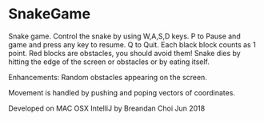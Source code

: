 # SnakeGame

Snake game. Control the snake by using W,A,S,D keys. P to Pause and game and press any key 
to resume. Q to Quit.
Each black block counts as 1 point. Red blocks are obstacles, you should avoid them!
Snake dies by hitting the edge of the screen or obstacles or by eating itself.

Enhancements: Random obstacles appearing on the screen.

Movement is handled by pushing and poping vectors of coordinates.

Developed on MAC OSX IntelliJ
by Breandan Choi Jun 2018
